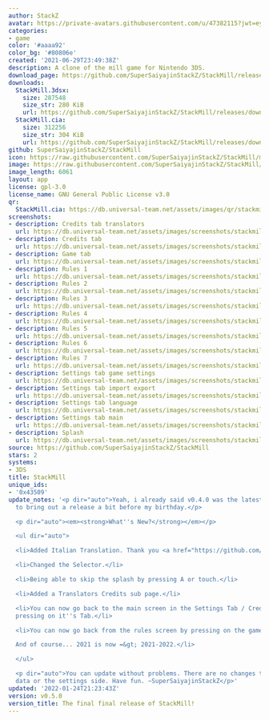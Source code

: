 ```yaml
---
author: StackZ
avatar: https://private-avatars.githubusercontent.com/u/47382115?jwt=eyJhbGciOiJIUzI1NiIsInR5cCI6IkpXVCJ9.eyJpc3MiOiJnaXRodWIuY29tIiwiYXVkIjoicmF3LmdpdGh1YnVzZXJjb250ZW50LmNvbSIsImtleSI6ImtleTEiLCJleHAiOjE3MzQ2NzY1MDAsIm5iZiI6MTczNDY3NTMwMCwicGF0aCI6Ii91LzQ3MzgyMTE1In0.DnD_fzLn9BBVuHywLNr8aGWt6CjYXpi3aa1UapOBlIU&v=4
categories:
- game
color: '#aaaa92'
color_bg: '#80806e'
created: '2021-06-29T23:49:38Z'
description: A clone of the mill game for Nintendo 3DS.
download_page: https://github.com/SuperSaiyajinStackZ/StackMill/releases
downloads:
  StackMill.3dsx:
    size: 287548
    size_str: 280 KiB
    url: https://github.com/SuperSaiyajinStackZ/StackMill/releases/download/v0.5.0/StackMill.3dsx
  StackMill.cia:
    size: 312256
    size_str: 304 KiB
    url: https://github.com/SuperSaiyajinStackZ/StackMill/releases/download/v0.5.0/StackMill.cia
github: SuperSaiyajinStackZ/StackMill
icon: https://raw.githubusercontent.com/SuperSaiyajinStackZ/StackMill/main/3DS/app/icon.png
image: https://raw.githubusercontent.com/SuperSaiyajinStackZ/StackMill/main/3DS/app/banner.png
image_length: 6061
layout: app
license: gpl-3.0
license_name: GNU General Public License v3.0
qr:
  StackMill.cia: https://db.universal-team.net/assets/images/qr/stackmill-cia.png
screenshots:
- description: Credits tab translators
  url: https://db.universal-team.net/assets/images/screenshots/stackmill/credits-tab-translators.png
- description: Credits tab
  url: https://db.universal-team.net/assets/images/screenshots/stackmill/credits-tab.png
- description: Game tab
  url: https://db.universal-team.net/assets/images/screenshots/stackmill/game-tab.png
- description: Rules 1
  url: https://db.universal-team.net/assets/images/screenshots/stackmill/rules-1.png
- description: Rules 2
  url: https://db.universal-team.net/assets/images/screenshots/stackmill/rules-2.png
- description: Rules 3
  url: https://db.universal-team.net/assets/images/screenshots/stackmill/rules-3.png
- description: Rules 4
  url: https://db.universal-team.net/assets/images/screenshots/stackmill/rules-4.png
- description: Rules 5
  url: https://db.universal-team.net/assets/images/screenshots/stackmill/rules-5.png
- description: Rules 6
  url: https://db.universal-team.net/assets/images/screenshots/stackmill/rules-6.png
- description: Rules 7
  url: https://db.universal-team.net/assets/images/screenshots/stackmill/rules-7.png
- description: Settings tab game settings
  url: https://db.universal-team.net/assets/images/screenshots/stackmill/settings-tab-game-settings.png
- description: Settings tab import export
  url: https://db.universal-team.net/assets/images/screenshots/stackmill/settings-tab-import-export.png
- description: Settings tab language
  url: https://db.universal-team.net/assets/images/screenshots/stackmill/settings-tab-language.png
- description: Settings tab main
  url: https://db.universal-team.net/assets/images/screenshots/stackmill/settings-tab-main.png
- description: Splash
  url: https://db.universal-team.net/assets/images/screenshots/stackmill/splash.png
source: https://github.com/SuperSaiyajinStackZ/StackMill
stars: 2
systems:
- 3DS
title: StackMill
unique_ids:
- '0x43509'
update_notes: '<p dir="auto">Yeah, i already said v0.4.0 was the latest, but ehh decided
  to bring out a release a bit before my birthday.</p>

  <p dir="auto"><em><strong>What''s New?</strong></em></p>

  <ul dir="auto">

  <li>Added Italian Translation. Thank you <a href="https://github.com/Samplasion">Samplasion</a>!</li>

  <li>Changed the Selector.</li>

  <li>Being able to skip the splash by pressing A or touch.</li>

  <li>Added a Translators Credits sub page.</li>

  <li>You can now go back to the main screen in the Settings Tab / Credits Tab by
  pressing on it''s Tab.</li>

  <li>You can now go back from the rules screen by pressing on the game icon.<br>

  And of course... 2021 is now =&gt; 2021-2022.</li>

  </ul>

  <p dir="auto">You can update without problems. There are no changes to the game
  data or the settings side. Have fun. ~SuperSaiyajinStackZ</p>'
updated: '2022-01-24T21:23:43Z'
version: v0.5.0
version_title: The final final release of StackMill!
---
```

